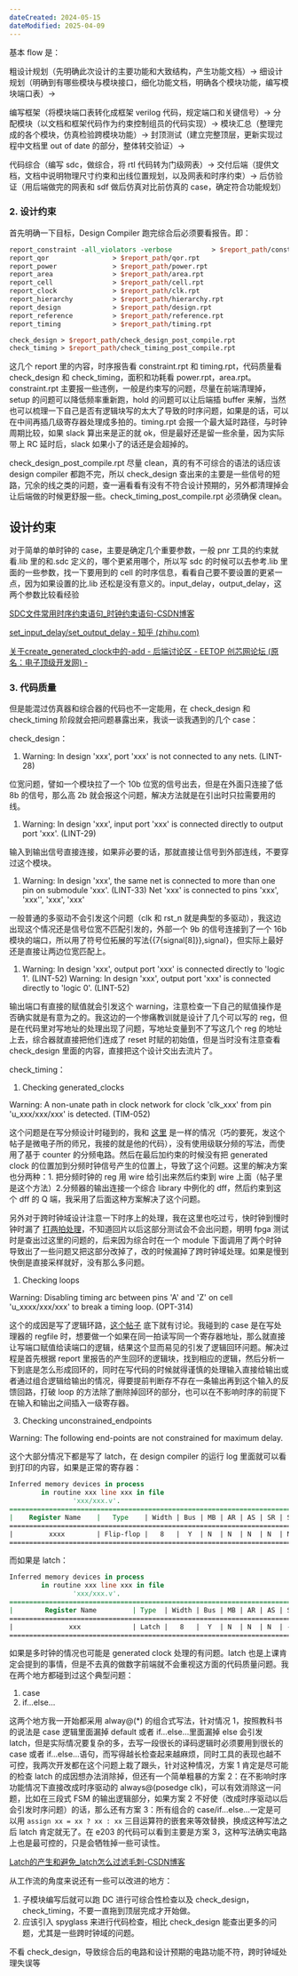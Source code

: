 ```yaml
---
dateCreated: 2024-05-15
dateModified: 2025-04-09
---
```

基本 flow 是：

粗设计规划（先明确此次设计的主要功能和大致结构，产生功能文档）-> 细设计规划（明确到有哪些模块与模块接口，细化功能文档，明确各个模块功能，编写模块端口表）->

编写框架（将模块端口表转化成框架 verilog 代码，规定端口和关键信号）-> 分配模块（以文档和框架代码作为约束控制组员的代码实现）-> 模块汇总（整理完成的各个模块，仿真检验跨模块功能）-> 封顶测试（建立完整顶层，更新实现过程中文档里 out of date 的部分，整体转交验证）->

代码综合（编写 sdc，做综合，将 rtl 代码转为门级网表）-> 交付后端（提供文档，文档中说明物理尺寸约束和出线位置规划，以及网表和时序约束）-> 后仿验证（用后端做完的网表和 sdf 做后仿真对比前仿真的 case，确定符合功能规划）

### 2. 设计约束

首先明确一下目标，Design Compiler 跑完综合后必须要看报告。即：

```tcl
report_constraint -all_violators -verbose          > $report_path/constraint.rpt
report_qor                > $report_path/qor.rpt
report_power              > $report_path/power.rpt
report_area               > $report_path/area.rpt
report_cell               > $report_path/cell.rpt
report_clock              > $report_path/clk.rpt
report_hierarchy          > $report_path/hierarchy.rpt
report_design             > $report_path/design.rpt
report_reference          > $report_path/reference.rpt
report_timing             > $report_path/timing.rpt

check_design > $report_path/check_design_post_compile.rpt
check_timing > $report_path/check_timing_post_compile.rpt
```

这几个 report 里的内容，时序报告看 constraint.rpt 和 timing.rpt，代码质量看 check_design 和 check_timing，面积和功耗看 power.rpt，area.rpt。constraint.rpt 主要报一些违例，一般是约束写的问题，尽量在前端清理掉，setup 的问题可以降低频率重新跑，hold 的问题可以让后端插 buffer 来解，当然也可以梳理一下自己是否有逻辑块写的太大了导致的时序问题，如果是的话，可以在中间再插几级寄存器处理成多拍的。timing.rpt 会报一个最大延时路径，与时钟周期比较，如果 slack 算出来是正的就 ok，但是最好还是留一些余量，因为实际带上 RC 延时后，slack 如果小了的话还是会超掉的。

check_design_post_compile.rpt 尽量 clean，真的有不可综合的语法的话应该 design compiler 都跑不完，所以 check_design 查出来的主要是一些信号的短路，冗余的线之类的问题，查一遍看看有没有不符合设计预期的，另外都清理掉会让后端做的时候更舒服一些。check_timing_post_compile.rpt 必须确保 clean。

## 设计约束

对于简单的单时钟的 case，主要是确定几个重要参数，一般 pnr 工具的约束就看.lib 里的和.sdc 定义的，哪个更紧用哪个，所以写 sdc 的时候可以去参考.lib 里面的一些参数，找一下要用到的 cell 的时序信息，看看自己要不要设置的更紧一点，因为如果设置的比.lib 还松是没有意义的。input_delay，output_delay，这两个参数比较看经验

[SDC文件常用时序约束语句_时钟约束语句-CSDN博客](https://blog.csdn.net/qq_35396239/article/details/118977659)

[set_input_delay/set_output_delay - 知乎 (zhihu.com)](https://zhuanlan.zhihu.com/p/337532021)

[关于create_generated_clock中的-add - 后端讨论区 - EETOP 创芯网论坛 (原名：电子顶级开发网) -](https://bbs.eetop.cn/thread-446812-1-1.html)

### 3. 代码质量

但是能混过仿真器和综合器的代码也不一定能用，在 check_design 和 check_timing 阶段就会把问题暴露出来，我谈一谈我遇到的几个 case：

check_design：

1. Warning: In design 'xxx', port 'xxx' is not connected to any nets. (LINT-28)

位宽问题，譬如一个模块拉了一个 10b 位宽的信号出去，但是在外面只连接了低 8b 的信号，那么高 2b 就会报这个问题，解决方法就是在引出时只拉需要用的线。

1. Warning: In design 'xxx', input port 'xxx' is connected directly to output port 'xxx'. (LINT-29)

输入到输出信号直接连接，如果非必要的话，那就直接让信号到外部连线，不要穿过这个模块。

1. Warning: In design 'xxx', the same net is connected to more than one pin on submodule 'xxx'. (LINT-33)
    Net 'xxx' is connected to pins 'xxx', 'xxx'', 'xxx', 'xxx'

一般普通的多驱动不会引发这个问题（clk 和 rst_n 就是典型的多驱动），我这边出现这个情况还是信号位宽不匹配引发的，外部一个 9b 的信号连接到了一个 16b 模块的端口，所以用了符号位拓展的写法{{7{signal[8]}},signal}，但实际上最好还是直接让两边位宽匹配上。

1. Warning: In design 'xxx', output port 'xxx' is connected directly to 'logic 1'. (LINT-52)
    Warning: In design 'xxx', output port 'xxx' is connected directly to 'logic 0'. (LINT-52)

输出端口有直接的赋值就会引发这个 warning，注意检查一下自己的赋值操作是否确实就是有意为之的。我这边的一个惨痛教训就是设计了几个可以写的 reg，但是在代码里对写地址的处理出现了问题，写地址变量到不了写这几个 reg 的地址上去，综合器就直接把他们连成了 reset 时赋的初始值，但是当时没有注意查看 check_design 里面的内容，直接把这个设计交出去流片了。

check_timing：

1. Checking generated_clocks

Warning: A non-unate path in clock network for clock 'clk_xxx'
from pin 'u_xxx/xxx/xxx' is detected. (TIM-052)

这个问题是在写分频设计时碰到的，我和 [这里](https://bbs.eetop.cn/thread-853629-1-1.html) 是一样的情况（巧的要死，发这个帖子是微电子所的师兄，我接的就是他的代码），没有使用级联分频的写法，而使用了基于 counter 的分频电路。然后在最后加约束的时候没有把 generated clock 的位置加到分频时钟信号产生的位置上，导致了这个问题。这里的解决方案也分两种：1. 把分频时钟的 reg 用 wire 给引出来然后约束到 wire 上面（帖子里是这个方法）2.分频器的输出连接一个综合 library 中例化的 dff，然后约束到这个 dff 的 Q 端，我采用了后面这种方案解决了这个问题。

另外对于跨时钟域设计注意一下时序上的处理，我在这里也吃过亏，快时钟到慢时钟时漏了 [打两拍处理](https://zhuanlan.zhihu.com/p/452183878)，不知道回片以后这部分测试会不会出问题，明明 fpga 测试时是查出过这里的问题的，后来因为综合时在一个 module 下面调用了两个时钟导致出了一些问题又把这部分改掉了，改的时候漏掉了跨时钟域处理。如果是慢到快倒是直接采样就好，没有那么多问题。

1. Checking loops

Warning: Disabling timing arc between pins 'A' and 'Z' on cell 'u_xxxx/xxx/xxx'
to break a timing loop. (OPT-314)

这个的成因是写了逻辑环路，[这个帖子](https://bbs.eetop.cn/thread-273590-1-1.html) 底下就有讨论。我碰到的 case 是在写处理器的 regfile 时，想要做一个如果在同一拍读写同一个寄存器地址，那么就直接让写端口赋值给读端口的逻辑，结果这个显而易见的引发了逻辑回环问题。解决过程是首先根据 report 里报告的产生回环的逻辑块，找到相应的逻辑，然后分析一下到底是怎么形成回环的，同时在写代码的时候就得谨慎的处理输入直接给输出或者通过组合逻辑给输出的情况，得要提前判断存不存在一条输出再到这个输入的反馈回路，打破 loop 的方法除了删除掉回环的部分，也可以在不影响时序的前提下在输入和输出之间插入一级寄存器。

3. Checking unconstrained_endpoints

Warning: The following end-points are not constrained for maximum delay.

这个大部分情况下都是写了 latch，在 design compiler 的运行 log 里面就可以看到打印的内容，如果是正常的寄存器：

```vhdl
Inferred memory devices in process
        in routine xxx line xxx in file
                'xxx/xxx.v'.
===============================================================================
|    Register Name    |   Type    | Width | Bus | MB | AR | AS | SR | SS | ST |
===============================================================================
|         xxxx        | Flip-flop |   8   |  Y  | N  | N  | N  | N  | N  | N  |
===============================================================================
```

而如果是 latch：

```vhdl
Inferred memory devices in process
        in routine xxx line xxx in file
                'xxx/xxx.v'.
====================================================================================
|        Register Name         | Type  | Width | Bus | MB | AR | AS | SR | SS | ST |
====================================================================================
|              xxx             | Latch |   8   |  Y  | N  | N  | N  | -  | -  | -  |
====================================================================================
```

如果是多时钟的情况也可能是 generated clock 处理的有问题。latch 也是上课肯定会提到的事情，但是不去真的做数字前端就不会重视这方面的代码质量问题。我在两个地方都碰到过这个典型问题：

1. case
2. if…else…

这两个地方我一开始都采用 alway@(*) 的组合式写法，针对情况 1，按照教科书的说法是 case 逻辑里面漏掉 default 或者 if…else…里面漏掉 else 会引发 latch，但是实际情况要复杂的多，去写一段很长的译码逻辑时必须要用到很长的 case 或者 if…else…语句，而写得越长检查起来越麻烦，同时工具的表现也越不可控，我两次开发都在这个问题上栽了跟头，针对这种情况，方案 1 肯定是尽可能的检查 latch 的成因想办法消除掉，但还有一个简单粗暴的方案 2：在不影响时序功能情况下直接改成时序驱动的 always@(posedge clk)，可以有效消除这一问题，比如在三段式 FSM 的输出逻辑部分，如果方案 2 不好使（改成时序驱动以后会引发时序问题）的话，那么还有方案 3：所有组合的 case/if…else…一定是可以用 `assign xx = xx ? xx : xx` 三目运算符的嵌套来等效替换，换成这种写法之后 latch 肯定就无了。在 e203 的代码可以看到主要是方案 3，这种写法确实电路上也是最可控的，只是会牺牲掉一些可读性。

[Latch的产生和避免_latch怎么过滤毛刺-CSDN博客](https://blog.csdn.net/wangyanchao151/article/details/88723829)

从工作流的角度来说还有一些可以改进的地方：

1. 子模块编写后就可以跑 DC 进行可综合性检查以及 check_design，check_timing，不要一直拖到顶层完成才开始做。
2. 应该引入 spyglass 来进行代码检查，相比 check_design 能查出更多的问题，尤其是一些跨时钟域的问题。

不看 check_design，导致综合后的电路和设计预期的电路功能不符，跨时钟域处理失误等
